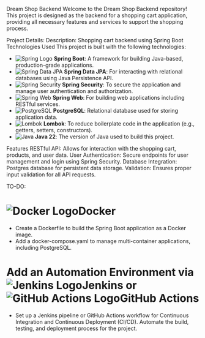 Dream Shop Backend
Welcome to the Dream Shop Backend repository! This project is designed as the backend for a shopping cart application, providing all necessary features and services to support the shopping process.

Project Details:
Description: Shopping cart backend using Spring Boot
Technologies Used
This project is built with the following technologies:

- ![Spring Logo](https://img.shields.io/badge/Spring-Framework-green?logo=spring&logoColor=white) **Spring Boot**: A framework for building Java-based, production-grade applications.
- ![Spring Data JPA](https://img.shields.io/badge/Spring%20Data%20JPA-blue?logo=spring&logoColor=white) **Spring Data JPA**: For interacting with relational databases using Java Persistence API.
- ![Spring Security](https://img.shields.io/badge/Spring%20Security-5.0-blue?logo=spring&logoColor=white) **Spring Security**: To secure the application and manage user authentication and authorization.
- ![Spring Web](https://img.shields.io/badge/Spring%20Web-5.0-blue?logo=spring&logoColor=white) **Spring Web**: For building web applications including RESTful services.
- ![PostgreSQL](https://img.shields.io/badge/PostgreSQL-13-blue?logo=postgresql&logoColor=white) **PostgreSQL**: Relational database used for storing application data.
- ![Lombok](https://img.shields.io/badge/Lombok-1.18.22-lightgrey?logo=lombok&logoColor=white) **Lombok**: To reduce boilerplate code in the application (e.g., getters, setters, constructors).
- ![Java](https://img.shields.io/badge/Java-22-blue?logo=java&logoColor=white) **Java 22**: The version of Java used to build this project.
  
Features
RESTful API: Allows for interaction with the shopping cart, products, and user data.
User Authentication: Secure endpoints for user management and login using Spring Security.
Database Integration: Postgres database for persistent data storage.
Validation: Ensures proper input validation for all API requests.

TO-DO:
# ![Docker Logo](https://img.shields.io/badge/Docker-2496ED?logo=docker&logoColor=white)Docker
-  Create a Dockerfile to build the Spring Boot application as a Docker image.
-  Add a docker-compose.yaml to manage multi-container applications, including PostgreSQL.


# Add an Automation Environment via ![Jenkins Logo](https://img.shields.io/badge/Jenkins-blue?logo=jenkins&logoColor=white)Jenkins or ![GitHub Actions Logo](https://img.shields.io/badge/GitHub%20Actions-2088FF?logo=github-actions&logoColor=white)GitHub Actions
- Set up a Jenkins pipeline or GitHub Actions workflow for Continuous Integration and Continuous Deployment (CI/CD).
Automate the build, testing, and deployment process for the project.
